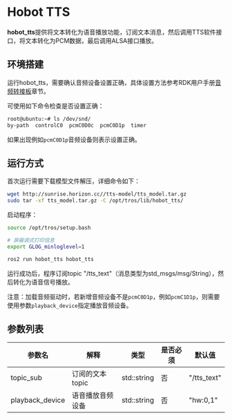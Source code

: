 # Hobot TTS

**hobot_tts**提供将文本转化为语音播放功能，订阅文本消息，然后调用TTS软件接口，将文本转化为PCM数据，最后调用ALSA接口播放。

## 环境搭建

运行hobot_tts，需要确认音频设备设置正确，具体设置方法参考RDK用户手册[音频转接板](https://developer.horizon.cc/documents_rdk/hardware_development/rdk_x3/audio_board)章节。

可使用如下命令检查是否设置正确：

```bash
root@ubuntu:~# ls /dev/snd/
by-path  controlC0  pcmC0D0c  pcmC0D1p  timer
```

如果出现例如`pcmC0D1p`音频设备则表示设置正确。

## 运行方式

首次运行需要下载模型文件解压，详细命令如下：

```bash
wget http://sunrise.horizon.cc//tts-model/tts_model.tar.gz
sudo tar -xf tts_model.tar.gz -C /opt/tros/lib/hobot_tts/
```

启动程序：

```bash
source /opt/tros/setup.bash

# 屏蔽调式打印信息
export GLOG_minloglevel=1

ros2 run hobot_tts hobot_tts
```

运行成功后，程序订阅topic "/tts_text"（消息类型为std_msgs/msg/String），然后转化为语音信号播放。

注意：加载音频驱动时，若新增音频设备不是`pcmC0D1p`，例如`pcmC1D1p`，则需要使用参数`playback_device`指定播放音频设备。

## 参数列表

| 参数名          | 解释             | 类型        | 是否必须 | 默认值      |
| --------------- | ---------------- | ----------- | -------- | ----------- |
| topic_sub       | 订阅的文本topic  | std::string | 否       | "/tts_text" |
| playback_device | 语音播放音频设备 | std::string | 否       | "hw:0,1"    |

